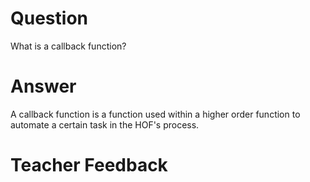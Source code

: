 # Question

What is a callback function?

# Answer

A callback function is a function used within a higher order function to automate a certain task in the HOF's process.

# Teacher Feedback
